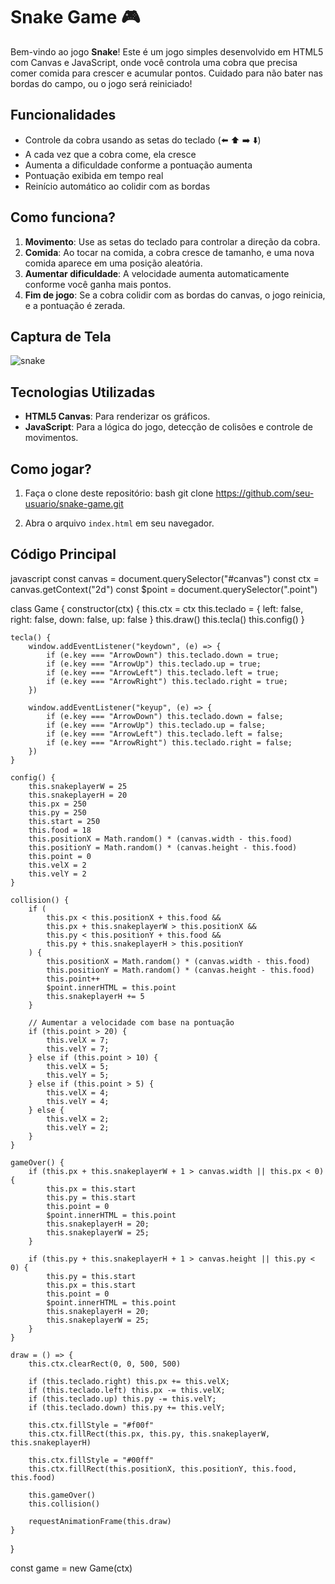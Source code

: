 # Snake Game 🎮

Bem-vindo ao jogo **Snake**! Este é um jogo simples desenvolvido em HTML5 com Canvas e JavaScript, onde você controla uma cobra que precisa comer comida para crescer e acumular pontos. Cuidado para não bater nas bordas do campo, ou o jogo será reiniciado!

## Funcionalidades
- Controle da cobra usando as setas do teclado (⬅️ ⬆️ ➡️ ⬇️)
- A cada vez que a cobra come, ela cresce
- Aumenta a dificuldade conforme a pontuação aumenta
- Pontuação exibida em tempo real
- Reinício automático ao colidir com as bordas

## Como funciona?

1. **Movimento**: Use as setas do teclado para controlar a direção da cobra.
2. **Comida**: Ao tocar na comida, a cobra cresce de tamanho, e uma nova comida aparece em uma posição aleatória.
3. **Aumentar dificuldade**: A velocidade aumenta automaticamente conforme você ganha mais pontos.
4. **Fim de jogo**: Se a cobra colidir com as bordas do canvas, o jogo reinicia, e a pontuação é zerada.

## Captura de Tela

![snake](https://github.com/user-attachments/assets/63fe3cf2-3b65-4ebd-9843-1321236f17b5)

## Tecnologias Utilizadas

- **HTML5 Canvas**: Para renderizar os gráficos.
- **JavaScript**: Para a lógica do jogo, detecção de colisões e controle de movimentos.

## Como jogar?

1. Faça o clone deste repositório:
    bash
    git clone https://github.com/seu-usuario/snake-game.git
    

2. Abra o arquivo `index.html` em seu navegador.

## Código Principal

javascript
const canvas = document.querySelector("#canvas")
const ctx = canvas.getContext("2d")
const $point = document.querySelector(".point")

class Game {
    constructor(ctx) {
        this.ctx = ctx
        this.teclado = {
            left: false,
            right: false,
            down: false,
            up: false
        }
        this.draw()
        this.tecla()
        this.config()
    }

    tecla() {
        window.addEventListener("keydown", (e) => {
            if (e.key === "ArrowDown") this.teclado.down = true;
            if (e.key === "ArrowUp") this.teclado.up = true;
            if (e.key === "ArrowLeft") this.teclado.left = true;
            if (e.key === "ArrowRight") this.teclado.right = true;
        })

        window.addEventListener("keyup", (e) => {
            if (e.key === "ArrowDown") this.teclado.down = false;
            if (e.key === "ArrowUp") this.teclado.up = false;
            if (e.key === "ArrowLeft") this.teclado.left = false;
            if (e.key === "ArrowRight") this.teclado.right = false;
        })
    }

    config() {
        this.snakeplayerW = 25
        this.snakeplayerH = 20
        this.px = 250
        this.py = 250
        this.start = 250
        this.food = 18
        this.positionX = Math.random() * (canvas.width - this.food)
        this.positionY = Math.random() * (canvas.height - this.food)
        this.point = 0
        this.velX = 2
        this.velY = 2
    }

    collision() {
        if (
            this.px < this.positionX + this.food &&
            this.px + this.snakeplayerW > this.positionX && 
            this.py < this.positionY + this.food &&
            this.py + this.snakeplayerH > this.positionY 
        ) {
            this.positionX = Math.random() * (canvas.width - this.food)
            this.positionY = Math.random() * (canvas.height - this.food)
            this.point++
            $point.innerHTML = this.point
            this.snakeplayerH += 5
        }

        // Aumentar a velocidade com base na pontuação
        if (this.point > 20) {
            this.velX = 7;
            this.velY = 7;
        } else if (this.point > 10) {
            this.velX = 5;
            this.velY = 5;
        } else if (this.point > 5) {
            this.velX = 4;
            this.velY = 4;
        } else {
            this.velX = 2;
            this.velY = 2;
        }
    }

    gameOver() {
        if (this.px + this.snakeplayerW + 1 > canvas.width || this.px < 0) {
            this.px = this.start
            this.py = this.start
            this.point = 0
            $point.innerHTML = this.point
            this.snakeplayerH = 20;  
            this.snakeplayerW = 25;
        }

        if (this.py + this.snakeplayerH + 1 > canvas.height || this.py < 0) {
            this.py = this.start
            this.px = this.start
            this.point = 0
            $point.innerHTML = this.point
            this.snakeplayerH = 20;  
            this.snakeplayerW = 25;
        }
    }

    draw = () => {
        this.ctx.clearRect(0, 0, 500, 500)

        if (this.teclado.right) this.px += this.velX;
        if (this.teclado.left) this.px -= this.velX;
        if (this.teclado.up) this.py -= this.velY;
        if (this.teclado.down) this.py += this.velY;

        this.ctx.fillStyle = "#f00f"
        this.ctx.fillRect(this.px, this.py, this.snakeplayerW, this.snakeplayerH)

        this.ctx.fillStyle = "#00ff"
        this.ctx.fillRect(this.positionX, this.positionY, this.food, this.food)

        this.gameOver()
        this.collision()

        requestAnimationFrame(this.draw)
    }
}

const game = new Game(ctx)
